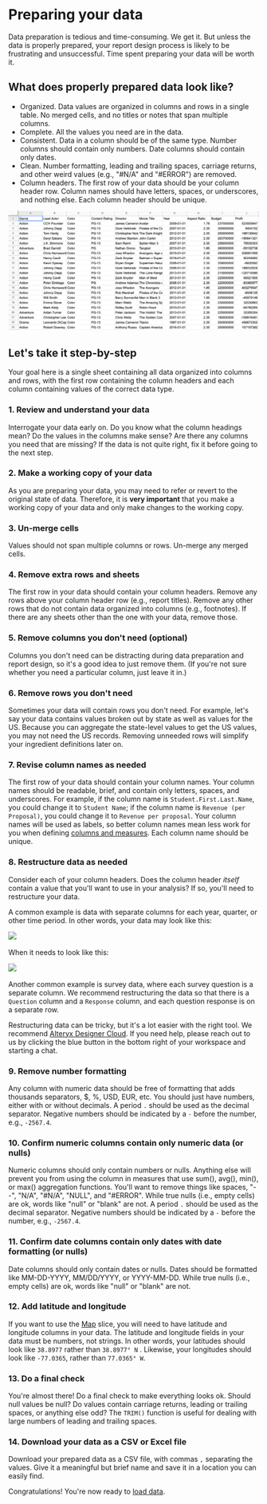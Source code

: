# Preparing your data

Data preparation is tedious and time-consuming. We get it. But unless the data is properly prepared, your report design process is likely to be frustrating and unsuccessful. Time spent preparing your data will be worth it.

## What does properly prepared data look like?

* Organized. Data values are organized in columns and rows in a single table. No merged cells, and no titles or notes that span multiple columns.&#x20;
* Complete. All the values you need are in the data.&#x20;
* Consistent. Data in a column should be of the same type. Number columns should contain only numbers. Date columns should contain only dates.&#x20;
* Clean. Number formatting, leading and trailing spaces, carriage returns, and other weird values (e.g., "#N/A" and "#ERROR") are removed.&#x20;
* Column headers. The first row of your data should be your column header row. Column names should have letters, spaces, or underscores, and nothing else. Each column header should be unique.

![An example of properly prepared data](<../../.gitbook/assets/image (149).png>)

## Let's take it step-by-step

Your goal here is a single sheet containing all data organized into columns and rows, with the first row containing the column headers and each column containing values of the correct data type.&#x20;

### 1. Review and understand your data

Interrogate your data early on. Do you know what the column headings mean? Do the values in the columns make sense? Are there any columns you need that are missing? If the data is not quite right, fix it before going to the next step.&#x20;

### 2. Make a working copy of your data

As you are preparing your data, you may need to refer or revert to the original state of data. Therefore, it is **very important** that you make a working copy of your data and only make changes to the working copy.

### 3. Un-merge cells

Values should not span multiple columns or rows. Un-merge any merged cells.

### 4. Remove extra rows and sheets

The first row in your data should contain your column headers. Remove any rows above your column header row (e.g., report titles). Remove any other rows that do not contain data organized into columns (e.g., footnotes). If there are any sheets other than the one with your data, remove those.&#x20;

### 5. Remove columns you don't need (optional)

Columns you don't need can be distracting during data preparation and report design, so it's a good idea to just remove them. (If you're not sure whether you need a particular column, just leave it in.)

### 6. Remove rows you don't need

Sometimes your data will contain rows you don't need. For example, let's say your data contains values broken out by state as well as values for the US. Because you can aggregate the state-level values to get the US values, you may not need the US records. Removing unneeded rows will simplify your ingredient definitions later on.&#x20;

### 7. Revise column names as needed

The first row of your data should contain your column names. Your column names should be readable, brief, and contain only letters, spaces, and underscores. For example, if the column name is `Student.First.Last.Name`, you could change it to `Student Name`; if the column name is `Revenue (per Proposal)`, you could change it to `Revenue per proposal`.  Your column names will be used as labels, so better column names mean less work for you when defining [columns and measures](broken-reference). Each column name should be unique.&#x20;

### 8. Restructure data as needed <a href="#h_f12bd5a4c0" id="h_f12bd5a4c0"></a>

Consider each of your column headers. Does the column header _itself_ contain a value that you'll want to use in your analysis? If so, you'll need to restructure your data.

A common example is data with separate columns for each year, quarter, or other time period. In other words, your data may look like this:

![](https://downloads.intercomcdn.com/i/o/318593145/ac726ffbb60329cc079b8568/image.png)

When it needs to look like this:

![](https://downloads.intercomcdn.com/i/o/318593725/5fc269e1bc90c2211b267037/image.png)

Another common example is survey data, where each survey question is a separate column. We recommend restructuring the data so that there is a `Question` column and a `Response` column, and each question response is on a separate row.&#x20;

Restructuring data can be tricky, but it's a lot easier with the right tool. We recommend [Alteryx Designer Cloud](https://www.alteryx.com/products/designer-cloud). If you need help, please reach out to us by clicking the blue button in the bottom right of your workspace and starting a chat.&#x20;

### 9. Remove number formatting

Any column with numeric data should be free of formatting that adds thousands separators, $, %, USD, EUR, etc. You should just have numbers, either with or without decimals. A period `.` should be used as the decimal separator. Negative numbers should be indicated by a `-` before the number, e.g., `-2567.4`.&#x20;

### 10. Confirm numeric columns contain only numeric data (or nulls)

Numeric columns should only contain numbers or nulls. Anything else will prevent you from using the column in measures that use sum(), avg(), min(), or max() aggregation functions. You'll want to remove things like spaces, "--", "N/A", "#N/A", "NULL", and "#ERROR". While true nulls (i.e., empty cells) are ok, words like "null" or "blank" are not. A period `.` should be used as the decimal separator. Negative numbers should be indicated by a `-` before the number, e.g., `-2567.4`.&#x20;

### 11. Confirm date columns contain only dates with date formatting (or nulls)

Date columns should only contain dates or nulls. Dates should be formatted like MM-DD-YYYY, MM/DD/YYYY, or YYYY-MM-DD. While true nulls (i.e., empty cells) are ok, words like "null" or "blank" are not.

### 12. Add latitude and longitude

If you want to use the [Map](../story-designer/slices/charts/map.md) slice, you will need to have latitude and longitude columns in your data. The latitude and longitude fields in your data must be numbers, not strings. In other words, your latitudes should look like `38.8977` rather than `38.8977° N` . Likewise, your longitudes should look like `-77.0365`, rather than `77.0365° W`.

### 13. Do a final check

You're almost there! Do a final check to make everything looks ok. Should null values be null? Do values contain carriage returns, leading or trailing spaces, or anything else odd? The `TRIM()` function is useful for dealing with large numbers of leading and trailing spaces.

### 14. Download your data as a CSV or Excel file

Download your prepared data as a CSV file, with commas `,` separating the values. Give it a meaningful but brief name and save it in a location you can easily find.

Congratulations! You're now ready to [load data](../data-sources/loading-data/).
